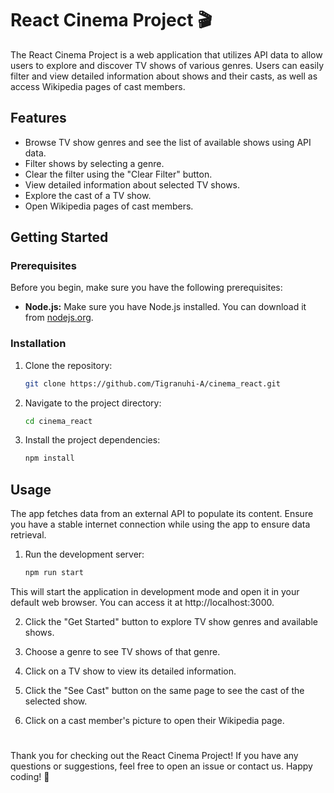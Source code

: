 # React Cinema Project :clapper:

The React Cinema Project is a web application that utilizes API data to allow users to explore and discover TV shows of various genres. Users can easily filter and view detailed information about shows and their casts, as well as access Wikipedia pages of cast members.


## Features
+ Browse TV show genres and see the list of available shows using API data.
+ Filter shows by selecting a genre.
+ Clear the filter using the "Clear Filter" button.
+ View detailed information about selected TV shows.
+ Explore the cast of a TV show.
+ Open Wikipedia pages of cast members.


## Getting Started

### Prerequisites

Before you begin, make sure you have the following prerequisites:

- **Node.js:** Make sure you have Node.js installed. You can download it from [nodejs.org](https://nodejs.org/en).

### Installation

1. Clone the repository:
    ```bash
   git clone https://github.com/Tigranuhi-A/cinema_react.git

2. Navigate to the project directory:
   ```bash
   cd cinema_react

3. Install the project dependencies:
   ```bash
   npm install

## Usage

The app fetches data from an external API to populate its content. Ensure you have a stable internet connection while using the app to ensure data retrieval.

1. Run the development server:
   ```bash
   npm run start

This will start the application in development mode and open it in your default web browser. You can access it at http://localhost:3000.

2. Click the "Get Started" button to explore TV show genres and available shows.

3. Choose a genre to see TV shows of that genre.

4. Click on a TV show to view its detailed information.

5. Click the "See Cast" button on the same page to see the cast of the selected show.

6. Click on a cast member's picture to open their Wikipedia page.


#

Thank you for checking out the React Cinema Project! If you have any questions or suggestions, feel free to open an issue or contact us. Happy coding! 🚀
   
   



